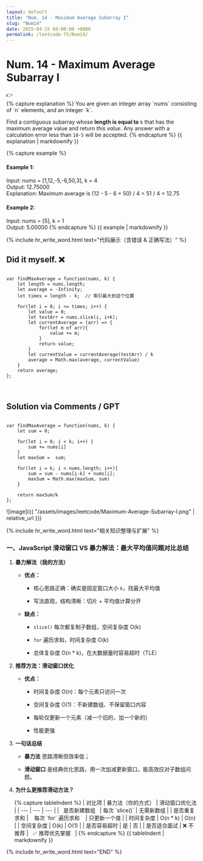 ```yaml
---
layout: default
title: "Num. 14 - Maximum Average Subarray I"
slug: "Num14"
date: 2025-04-15 09:00:00 +0800
permalink: /leetcode-75/Num14/
---
```


# Num. 14 - Maximum Average Subarray I

<aside class="asideDiv">
    <div>👉</div>
    <div>
        <main>
            {% capture explanation %}
You are given an integer array `nums` consisting of `n` elements, and an integer `k`.

Find a contiguous subarray whose **length is equal to** `k` that has the maximum average value and return *this value*. Any answer with a calculation error less than `10-5` will be accepted.
            {% endcapture %}
            {{ explanation | markdownify }}
        </main>
        <main>
            {% capture example %}
#### Example 1:
Input: nums = [1,12,-5,-6,50,3], k = 4  
Output: 12.75000  
Explanation: Maximum average is (12 - 5 - 6 + 50) / 4 = 51 / 4 = 12.75
#### Example 2:
Input: nums = [5], k = 1  
Output: 5.00000
            {% endcapture %}
            {{ example | markdownify }}
        </main>
    </div>
</aside>

{% include hr_write_word.html text="代码展示（含错误 & 正确写法）" %}

## **Did it myself.** &#x274C;
<pre><code class="language-js">
var findMaxAverage = function(nums, k) {
    let length = nums.length;
    let average = -Infinity;
    let times = length - k;  // 索引最大到这个位置

    for(let i = 0; i <= times; i++) {
        let value = 0;
        let testArr = nums.slice(i, i+k);
        let currentAverage = (arr) => {
            for(let m of arr){
                value += m;
            }
            return value;
        }
        let currentValue = currentAverage(testArr) / k
        average = Math.max(average, currentValue)
    }
    return average;
};
</code></pre>
<br />

## **Solution via Comments / GPT**
<pre><code class="language-js">
var findMaxAverage = function(nums, k) {
    let sum = 0;

    for(let i = 0; i < k; i++) {
        sum += nums[i]
    }
    let maxSum =  sum;

    for(let i = k; i < nums.length; i++){
        sum = sum - nums[i-k] + nums[i];
        maxSum = Math.max(maxSum, sum)
    }

    return maxSum/k
};
</code></pre>

![image]({{ "/assets/images/leetcode/Maximum-Average-Subarray-I.png" | relative_url }})


{% include hr_write_word.html text="相关知识整理与扩展" %}


### **一、JavaScript 滑动窗口 VS 暴力解法：最大平均值问题对比总结**

1. **暴力解法（我的方法）**

    - **优点：**

        - 核心思路正确：确实是固定窗口大小 `k`，找最大平均值

        - 写法直观，结构清晰：切片 + 平均值计算分开

    - **缺点：**

        - `slice()` 每次都复制子数组，空间复杂度 O(k)

        - `for` 遍历求和，时间复杂度 O(k)

        - 总体复杂度 O(n * k)，在大数据量时容易超时（TLE）

2. **推荐方法：滑动窗口优化**

    - **优点：**

        - 时间复杂度 O(n)：每个元素只访问一次

        - 空间复杂度 O(1)：不新建数组、不保留窗口内容

        - 每轮仅更新一个元素（减一个旧的，加一个新的）

        - 性能更强

3. **一句话总结**

    - **暴力法** 思路清晰但效率低；

    - **滑动窗口** 是经典优化思路，用一次加减更新窗口，能高效应对子数组问题。

4. **为什么更推荐滑动方法？**
<div style="margin-left: 1.5em; ">
{% capture tableIndent %}
| 对比项 | 暴力法（你的方式） | 滑动窗口优化法 |
| --- | --- | --- |
| &nbsp;&nbsp;是否新建数组&nbsp;&nbsp; | 每次 `slice()` | 无需新数组 |
| 是否重复求和 | &nbsp;&nbsp;&nbsp;每次 `for` 遍历求和&nbsp;&nbsp;&nbsp; | 只更新一个值 |
| 时间复杂度 | O(n * k) | O(n) |
| 空间复杂度 | O(k) | O(1) |
| 是否容易超时 | 是 | 否 |
| 是否适合面试 | ❌ 不推荐 | &nbsp;&nbsp;✅ 推荐优先掌握&nbsp;&nbsp; |
{% endcapture %}
{{ tableIndent | markdownify }}
</div>



{% include hr_write_word.html text="END" %}